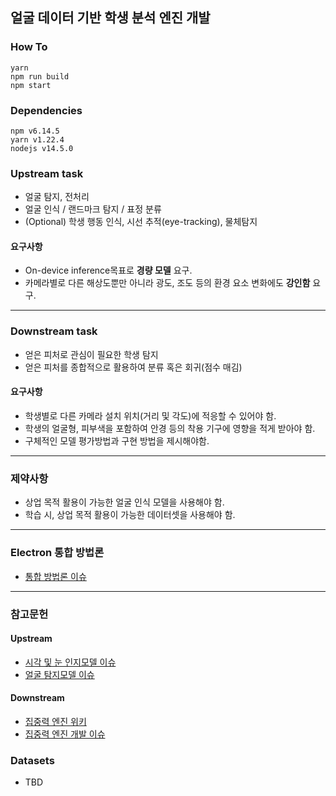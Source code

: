 ## 얼굴 데이터 기반 학생 분석 엔진 개발

### How To
~~~
yarn
npm run build
npm start
~~~

### Dependencies
~~~
npm v6.14.5  
yarn v1.22.4  
nodejs v14.5.0  
~~~

### Upstream task
* 얼굴 탐지, 전처리
* 얼굴 인식 / 랜드마크 탐지 / 표정 분류
* (Optional) 학생 행동 인식, 시선 추적(eye-tracking), 물체탐지

#### 요구사항
* On-device inference목표로 __경량 모델__ 요구.
* 카메라별로 다른 해상도뿐만 아니라 광도, 조도 등의 환경 요소 변화에도 __강인함__ 요구.

------

### Downstream task
* 얻은 피처로 관심이 필요한 학생 탐지
* 얻은 피처를 종합적으로 활용하여 분류 혹은 회귀(점수 매김)

#### 요구사항
* 학생별로 다른 카메라 설치 위치(거리 및 각도)에 적응할 수 있어야 함.
* 학생의 얼굴형, 피부색을 포함하여 안경 등의 착용 기구에 영향을 적게 받아야 함.
* 구체적인 모델 평가방법과 구현 방법을 제시해야함.

------

### 제약사항
* 상업 목적 활용이 가능한 얼굴 인식 모델을 사용해야 함.
* 학습 시, 상업 목적 활용이 가능한 데이터셋을 사용해야 함.

------

### Electron 통합 방법론
* [통합 방법론 이슈](https://13.125.91.162/swmaestro/183-2/issues/6)

------

### 참고문헌
#### Upstream
* [시각 및 눈 인지모델 이슈](https://13.125.91.162/swmaestro/183-2/issues/5)  
* [얼굴 탐지모델 이슈](https://13.125.91.162/swmaestro/183-2/issues/1)


#### Downstream
* [집중력 엔진 위키](https://13.125.91.162/swmaestro/183-2/-/wikis/faceAPI%EA%B8%B0%EB%B0%98-%ED%94%84%EB%A1%9C%ED%86%A0%ED%83%80%EC%9E%85-%EC%97%94%EC%A7%84-%EA%B5%AC%ED%98%84)
* [집중력 엔진 개발 이슈](https://13.125.91.162/swmaestro/183-2/issues/7)  


### Datasets
* TBD

